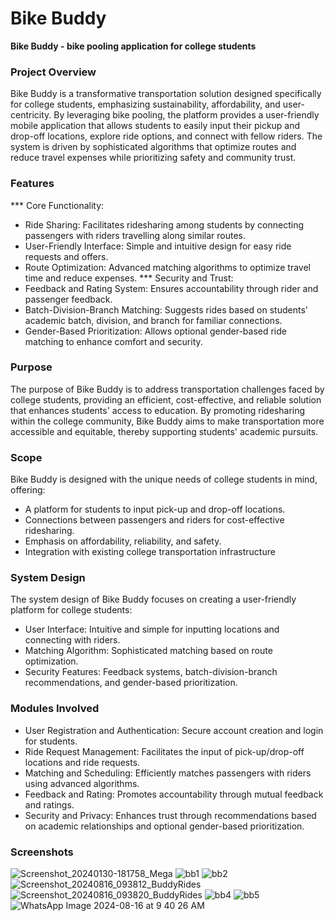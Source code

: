 # Bike Buddy
**Bike Buddy - bike pooling application for college students**
### Project Overview
Bike Buddy is a transformative transportation solution designed specifically for college students, emphasizing sustainability, affordability, and user-centricity. By leveraging bike pooling, the platform provides a user-friendly mobile application that allows students to easily input their pickup and drop-off locations, explore ride options, and connect with fellow riders. The system is driven by sophisticated algorithms that optimize routes and reduce travel expenses while prioritizing safety and community trust.

### Features
*** Core Functionality:
  * Ride Sharing: Facilitates ridesharing among students by connecting passengers with riders travelling along similar routes.
  * User-Friendly Interface: Simple and intuitive design for easy ride requests and offers.
  * Route Optimization: Advanced matching algorithms to optimize travel time and reduce expenses.
*** Security and Trust:
  * Feedback and Rating System: Ensures accountability through rider and passenger feedback.
  * Batch-Division-Branch Matching: Suggests rides based on students' academic batch, division, and branch for familiar connections.
  * Gender-Based Prioritization: Allows optional gender-based ride matching to enhance comfort and security.

### Purpose
The purpose of Bike Buddy is to address transportation challenges faced by college students, providing an efficient, cost-effective, and reliable solution that enhances students' access to education. By promoting ridesharing within the college community, Bike Buddy aims to make transportation more accessible and equitable, thereby supporting students' academic pursuits.

### Scope
Bike Buddy is designed with the unique needs of college students in mind, offering:
* A platform for students to input pick-up and drop-off locations.
* Connections between passengers and riders for cost-effective ridesharing.
* Emphasis on affordability, reliability, and safety.
* Integration with existing college transportation infrastructure

### System Design
The system design of Bike Buddy focuses on creating a user-friendly platform for college students:
* User Interface: Intuitive and simple for inputting locations and connecting with riders.
* Matching Algorithm: Sophisticated matching based on route optimization.
* Security Features: Feedback systems, batch-division-branch recommendations, and gender-based prioritization.

### Modules Involved
* User Registration and Authentication: Secure account creation and login for students.
* Ride Request Management: Facilitates the input of pick-up/drop-off locations and ride requests.
* Matching and Scheduling: Efficiently matches passengers with riders using advanced algorithms.
* Feedback and Rating: Promotes accountability through mutual feedback and ratings.
* Security and Privacy: Enhances trust through recommendations based on academic relationships and optional gender-based prioritization.

### Screenshots
![Screenshot_20240130-181758_Mega](https://github.com/user-attachments/assets/2b9a57b2-bb2b-4aa2-8699-ea21e365478f)
![bb1](https://github.com/user-attachments/assets/c6651e41-aa3f-4b22-b986-7b918f6ea08e)
![bb2](https://github.com/user-attachments/assets/ee107d32-89fc-4dcd-adc8-0ac37b615cd5)
![Screenshot_20240816_093812_BuddyRides](https://github.com/user-attachments/assets/155c1cfc-8501-424f-abf5-20d1032f0e2a)
![Screenshot_20240816_093820_BuddyRides](https://github.com/user-attachments/assets/4f7f7e9d-6164-465f-b577-9db4347b6097)
![bb4](https://github.com/user-attachments/assets/cf320d80-f7f2-42bc-98b5-bfe00bdb56cd)
![bb5](https://github.com/user-attachments/assets/6bdd4948-3f48-4f1e-889f-d7b6db4281aa)
![WhatsApp Image 2024-08-16 at 9 40 26 AM](https://github.com/user-attachments/assets/2b4b1d2e-461f-4020-9e4f-920e47ea1b6e)






